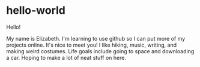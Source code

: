 # hello-world

Hello!

My name is Elizabeth. I'm learning to use github so I can put more of my projects online. It's nice to meet you!
I like hiking, music, writing, and making weird costumes. Life goals include going to space and downloading a car. Hoping to make a lot of neat stuff on here.
